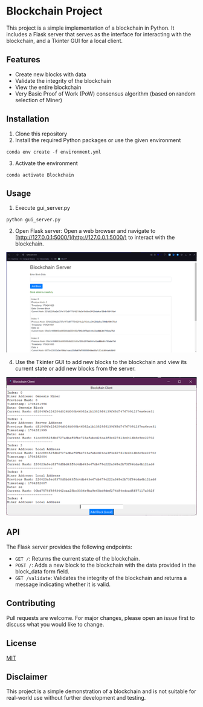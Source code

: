 # Blockchain Project
This project is a simple implementation of a blockchain in Python. It includes a Flask server that serves as the interface for interacting with the blockchain, and a Tkinter GUI for a local client.

## Features
- Create new blocks with data
- Validate the integrity of the blockchain
- View the entire blockchain
- Very Basic Proof of Work (PoW) consensus algorithm (based on random selection of Miner)

## Installation
1. Clone this repository
2. Install the required Python packages or use the given environment

```
conda env create -f environment.yml
```

3. Activate the environment

```
conda activate Blockchain
```

## Usage
1. Execute gui_server.py
```
python gui_server.py
```

2. Open Flask server:
Open a web browser and navigate to [http://127.0.0.1:5000/](http://127.0.0.1:5000/) to interact with the blockchain.

![Blockchain Server](https://github.com/GrunCrow/blockchain/blob/main/Images/blockchain_server.png)

4. Use the Tkinter GUI to add new blocks to the blockchain and view its current state or add new blocks from the server.

![Blockchain Client](https://github.com/GrunCrow/blockchain/blob/main/Images/blockchain_client.png)

## API
The Flask server provides the following endpoints:

- `GET /`: Returns the current state of the blockchain.
- `POST /`: Adds a new block to the blockchain with the data provided in the block_data form field.
- `GET /validate`: Validates the integrity of the blockchain and returns a message indicating whether it is valid.

## Contributing
Pull requests are welcome. For major changes, please open an issue first to discuss what you would like to change.

## License

[MIT](https://github.com/GrunCrow/blockchain/blob/main/LICENSE)

## Disclaimer
This project is a simple demonstration of a blockchain and is not suitable for real-world use without further development and testing.
